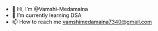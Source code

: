 - 👋 Hi, I’m @Vamshi-Medamaina
- 🌱 I’m currently learning DSA
- 📫 How to reach me vamshimedamaina7340@gmail.com
  

<!---
Vamshi-Medamaina/Vamshi-Medamaina is a ✨ special ✨ repository because its `README.md` (this file) appears on your GitHub profile.
You can click the Preview link to take a look at your changes.
--->

